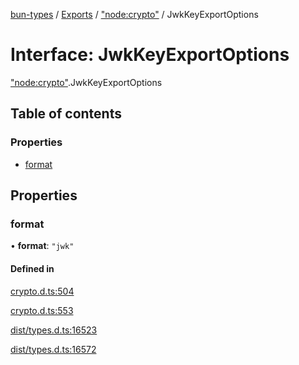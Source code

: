 [bun-types](../README.md) / [Exports](../modules.md) / ["node:crypto"](../modules/node_crypto_.md) / JwkKeyExportOptions

# Interface: JwkKeyExportOptions

["node:crypto"](../modules/node_crypto_.md).JwkKeyExportOptions

## Table of contents

### Properties

- [format](node_crypto_.JwkKeyExportOptions.md#format)

## Properties

### format

• **format**: ``"jwk"``

#### Defined in

[crypto.d.ts:504](https://github.com/valgaze/bun-types/blob/5e53f27/crypto.d.ts#L504)

[crypto.d.ts:553](https://github.com/valgaze/bun-types/blob/5e53f27/crypto.d.ts#L553)

[dist/types.d.ts:16523](https://github.com/valgaze/bun-types/blob/5e53f27/dist/types.d.ts#L16523)

[dist/types.d.ts:16572](https://github.com/valgaze/bun-types/blob/5e53f27/dist/types.d.ts#L16572)
